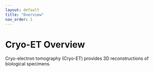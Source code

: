 ```yaml
---
layout: default
title: "Overview"
nav_order: 1
---
```


# Cryo-ET Overview
Cryo-electron tomography (Cryo-ET) provides 3D reconstructions of biological specimens.